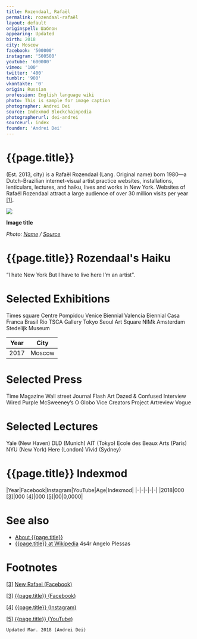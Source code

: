 ```yaml
---
title: Rozendaal, Rafaël
permalink: rozendaal-rafaël
layout: default
originspell: Шаблон
appearing: Updated
birth: 2018
city: Moscow
facebook: '500000'
instagram: '500500'
youtube: '600000'
vimeo: '100'
twitter: '400'
tumblr: '900'
vkontakte: '0'
origin: Russian
profession: English language wiki
photo: This is sample for image caption
photographer: Andrei Dei
source: Indexmod Blockchainpedia
photographerurl: dei-andrei
sourceurl: index
founder: 'Andrei Dei'
---
```


# {{page.title}}

(Est. 2013, city) is a Rafaël Rozendaal (Lang. Original name) born 1980—a Dutch-Brazilian internet-visual artist practice websites, installations, lenticulars, lectures, and haiku, lives and works in New York. Websites of Rafaël Rozendaal attract a large audience of over 30 million visits per year <span id="a1">[\[1\]](#f1)</span>.

![](/encyclopedia/images/image-name.jpg)

**Image title**

*Photo: [Name](index) / [Source](index)*

# {{page.title}} Rozendaal's Haiku

“I hate New York
But I have to live here
I’m an artist”.


# Selected Exhibitions

Times square
Centre Pompidou
Venice Biennial
Valencia Biennial
Casa Franca Brasil Rio
TSCA Gallery Tokyo
Seoul Art Square
NIMk Amsterdam
Stedelijk Museum

|Year|City|
|-|-|
|2017|Moscow|

# Selected Press

Time Magazine
Wall street Journal
Flash Art
Dazed & Confused
Interview
Wired
Purple
McSweeney’s
O Globo
Vice
Creators Project
Artreview
Vogue

# Selected Lectures

Yale (New Haven)
DLD (Munich)
AIT (Tokyo)
Ecole des Beaux Arts (Paris)
NYU (New York)
Here (London)
Vivid (Sydney)


# {{page.title}} Indexmod

|Year|Facebook|Instagram|YouTube|Age|Indexmod|
|-|-|-|-|-|
|2018|000 <span id="a3">[\[3\]](#f3)</span>|000 <span id="a4">[\[4\]](#f4)</span>|000 <span id="a5">[\[5\]](#f5)</span>|00|0,0000|


# See also

+ [About {{page.title}}](index)
+ [{{page.title}} at Wikipedia](index)
4s4r
Angelo Plessas

# Footnotes

[[3]](#a3) <span id="f3"></span> [New Rafael (Facebook)](https://www.newrafael.com/bio/)

[[3]](#a3) <span id="f3"></span> [{{page.title}} (Facebook)](index)

[[4]](#a4) <span id="f4"></span> [{{page.title}} (Instagram)](index)

[[5]](#a5) <span id="f5"></span> [{{page.title}} (YouTube)](index)

`Updated Mar. 2018 (Andrei Dei)`
